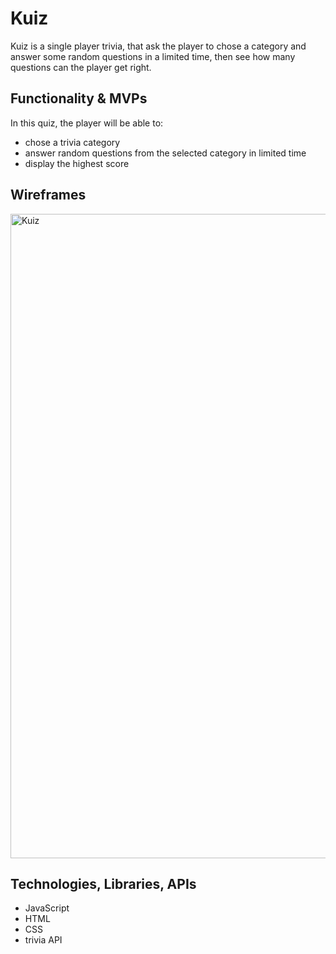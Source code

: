 # Kuiz

Kuiz is a single player trivia, that ask the player to chose a category and answer some random questions in a limited time, then see how many questions can the player get right.

## Functionality & MVPs

In this quiz, the player will be able to:
* chose a trivia category
* answer random questions from the selected category in limited time
* display the highest score 

## Wireframes

<img width="1031" alt="Kuiz" src="https://user-images.githubusercontent.com/92707180/156090138-f01b5b17-38f6-4ab3-a094-319b6a4883d0.png">

## Technologies, Libraries, APIs
* JavaScript
* HTML
* CSS
* trivia API
